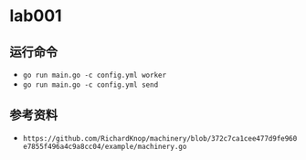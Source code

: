 # lab001

## 运行命令
 - `go run main.go -c config.yml worker`
 - `go run main.go -c config.yml send`

## 参考资料
 - `https://github.com/RichardKnop/machinery/blob/372c7ca1cee477d9fe960e7855f496a4c9a8cc04/example/machinery.go`